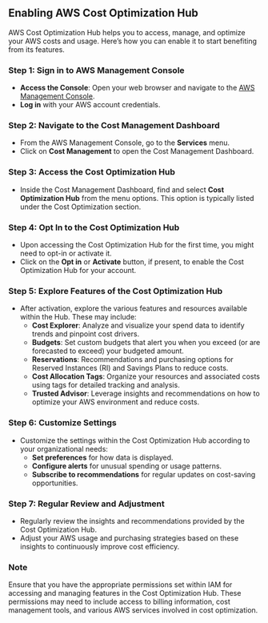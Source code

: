 ## Enabling AWS Cost Optimization Hub

AWS Cost Optimization Hub helps you to access, manage, and optimize your AWS costs and usage. Here’s how you can enable it to start benefiting from its features.

### Step 1: Sign in to AWS Management Console
- **Access the Console**: Open your web browser and navigate to the [AWS Management Console](https://aws.amazon.com/console/).
- **Log in** with your AWS account credentials.

### Step 2: Navigate to the Cost Management Dashboard
- From the AWS Management Console, go to the **Services** menu.
- Click on **Cost Management** to open the Cost Management Dashboard.

### Step 3: Access the Cost Optimization Hub
- Inside the Cost Management Dashboard, find and select **Cost Optimization Hub** from the menu options. This option is typically listed under the Cost Optimization section.

### Step 4: Opt In to the Cost Optimization Hub
- Upon accessing the Cost Optimization Hub for the first time, you might need to opt-in or activate it.
- Click on the **Opt in** or **Activate** button, if present, to enable the Cost Optimization Hub for your account.

### Step 5: Explore Features of the Cost Optimization Hub
- After activation, explore the various features and resources available within the Hub. These may include:
  - **Cost Explorer**: Analyze and visualize your spend data to identify trends and pinpoint cost drivers.
  - **Budgets**: Set custom budgets that alert you when you exceed (or are forecasted to exceed) your budgeted amount.
  - **Reservations**: Recommendations and purchasing options for Reserved Instances (RI) and Savings Plans to reduce costs.
  - **Cost Allocation Tags**: Organize your resources and associated costs using tags for detailed tracking and analysis.
  - **Trusted Advisor**: Leverage insights and recommendations on how to optimize your AWS environment and reduce costs.

### Step 6: Customize Settings
- Customize the settings within the Cost Optimization Hub according to your organizational needs:
  - **Set preferences** for how data is displayed.
  - **Configure alerts** for unusual spending or usage patterns.
  - **Subscribe to recommendations** for regular updates on cost-saving opportunities.

### Step 7: Regular Review and Adjustment
- Regularly review the insights and recommendations provided by the Cost Optimization Hub.
- Adjust your AWS usage and purchasing strategies based on these insights to continuously improve cost efficiency.

### Note
Ensure that you have the appropriate permissions set within IAM for accessing and managing features in the Cost Optimization Hub. These permissions may need to include access to billing information, cost management tools, and various AWS services involved in cost optimization.

